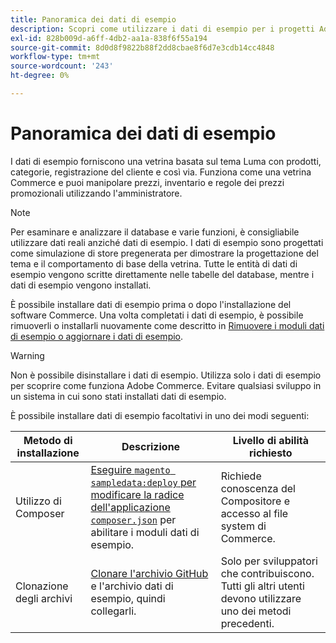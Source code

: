 ```yaml
---
title: Panoramica dei dati di esempio
description: Scopri come utilizzare i dati di esempio per i progetti Adobe Commerce.
exl-id: 828b009d-a6ff-4db2-aa1a-838f6f55a194
source-git-commit: 8d0d8f9822b88f2dd8cbae8f6d7e3cdb14cc4848
workflow-type: tm+mt
source-wordcount: '243'
ht-degree: 0%

---
```


# Panoramica dei dati di esempio

I dati di esempio forniscono una vetrina basata sul tema Luma con prodotti, categorie, registrazione del cliente e così via. Funziona come una vetrina Commerce e puoi manipolare prezzi, inventario e regole dei prezzi promozionali utilizzando l&#39;amministratore.

>[!NOTE]
>
>Per esaminare e analizzare il database e varie funzioni, è consigliabile utilizzare dati reali anziché dati di esempio. I dati di esempio sono progettati come simulazione di store pregenerata per dimostrare la progettazione del tema e il comportamento di base della vetrina. Tutte le entità di dati di esempio vengono scritte direttamente nelle tabelle del database, mentre i dati di esempio vengono installati.

È possibile installare dati di esempio prima o dopo l&#39;installazione del software Commerce. Una volta completati i dati di esempio, è possibile rimuoverli o installarli nuovamente come descritto in [Rimuovere i moduli dati di esempio o aggiornare i dati di esempio](remove-or-update.md).

>[!WARNING]
>
>Non è possibile disinstallare i dati di esempio. Utilizza solo i dati di esempio per scoprire come funziona Adobe Commerce. Evitare qualsiasi sviluppo in un sistema in cui sono stati installati dati di esempio.

È possibile installare dati di esempio facoltativi in uno dei modi seguenti:

| Metodo di installazione | Descrizione | Livello di abilità richiesto |
|--- |--- |--- |
| Utilizzo di Composer | [Eseguire `magento sampledata:deploy` per modificare la radice dell&#39;applicazione `composer.json`](composer-packages.md) per abilitare i moduli dati di esempio. | Richiede conoscenza del Compositore e accesso al file system di Commerce. |
| Clonazione degli archivi | [Clonare l&#39;archivio GitHub](git-repositories.md) e l&#39;archivio dati di esempio, quindi collegarli. | Solo per sviluppatori che contribuiscono. Tutti gli altri utenti devono utilizzare uno dei metodi precedenti. |
